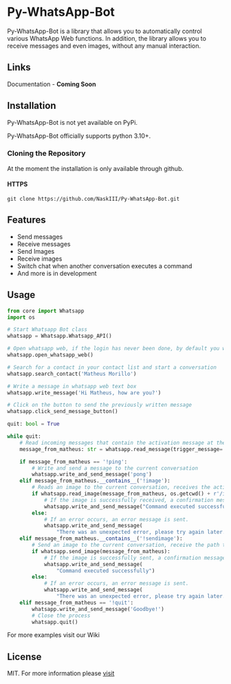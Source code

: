 # Py-WhatsApp-Bot
Py-WhatsApp-Bot is a library that allows you to automatically control various WhatsApp Web functions. In addition, the library allows you to receive messages and even images, without any manual interaction.

## Links
Documentation - **Coming Soon**

## Installation
Py-WhatsApp-Bot is not yet available on PyPi.

Py-WhatsApp-Bot officially supports python 3.10+.

### Cloning the Repository
At the moment the installation is only available through github.
#### HTTPS
`git clone https://github.com/NaskIII/Py-WhatsApp-Bot.git`

## Features
- Send messages
- Receive messages
- Send Images
- Receive images
- Switch chat when another conversation executes a command
- And more is in development

## Usage
``` python
from core import Whatsapp
import os

# Start Whatsapp Bot class
whatsapp = Whatsapp.Whatsapp_API()

# Open whatsapp web, if the login has never been done, by default you will have 120 seconds to do so
whatsapp.open_whatsapp_web()

# Search for a contact in your contact list and start a conversation
whatsapp.search_contact('Matheus Morillo')

# Write a message in whatsapp web text box
whatsapp.write_message('Hi Matheus, how are you?')

# Click on the button to send the previously written message
whatsapp.click_send_message_button()

quit: bool = True

while quit:
    # Read incoming messages that contain the activation message at the beginning of the sentence.
    message_from_matheus: str = whatsapp.read_message(trigger_message='!')

    if message_from_matheus == '!ping':
        # Write and send a message to the current conversation
        whatsapp.write_and_send_message('pong')
    elif message_from_matheus.__contains__('!image'):
        # Reads an image to the current conversation, receives the activation command and the directory where the image is located
        if whatsapp.read_image(message_from_matheus, os.getcwd() + r'/images'):
            # If the image is successfully received, a confirmation message is sent.
            whatsapp.write_and_send_message("Command executed successfully")
        else:
            # If an error occurs, an error message is sent.
            whatsapp.write_and_send_message(
                "There was an unexpected error, please try again later.")
    elif message_from_matheus.__contains__('!sendimage'):
        # Send an image to the current conversation, receive the path to the image as a parameter
        if whatsapp.send_image(message_from_matheus):
            # If the image is successfully sent, a confirmation message is sent.
            whatsapp.write_and_send_message(
                "Command executed successfully")
        else:
            # If an error occurs, an error message is sent.
            whatsapp.write_and_send_message(
                "There was an unexpected error, please try again later.")
    elif message_from_matheus == '!quit':
        whatsapp.write_and_send_message('Goodbye!')
        # Close the process
        whatsapp.quit()


```
For more examples visit our Wiki

## License
MIT. For more information please [visit](https://github.com/NaskIII/Py-WhatsApp-Bot/blob/main/LICENSE)
